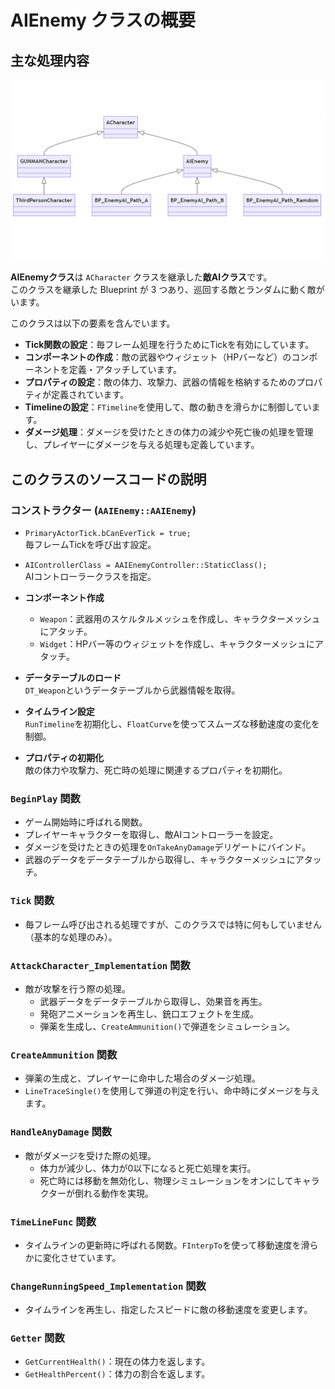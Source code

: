 # AIEnemy クラスの概要

## 主な処理内容

![GUNMANCharacter_ClassDiagram](Images/GUNMANCharacter_ClassDiagram.png)

**AIEnemyクラス**は `ACharacter` クラスを継承した**敵AIクラス**です。  
このクラスを継承した Blueprint が 3 つあり、巡回する敵とランダムに動く敵がいます。  

このクラスは以下の要素を含んでいます。

- **Tick関数の設定**：毎フレーム処理を行うためにTickを有効にしています。
- **コンポーネントの作成**：敵の武器やウィジェット（HPバーなど）のコンポーネントを定義・アタッチしています。
- **プロパティの設定**：敵の体力、攻撃力、武器の情報を格納するためのプロパティが定義されています。
- **Timelineの設定**：`FTimeline`を使用して、敵の動きを滑らかに制御しています。
- **ダメージ処理**：ダメージを受けたときの体力の減少や死亡後の処理を管理し、プレイヤーにダメージを与える処理も定義しています。

## このクラスのソースコードの説明

### コンストラクター (`AAIEnemy::AAIEnemy`)

- `PrimaryActorTick.bCanEverTick = true;`  
  毎フレームTickを呼び出す設定。

- `AIControllerClass = AAIEnemyController::StaticClass();`  
  AIコントローラークラスを指定。

- **コンポーネント作成**  
  - `Weapon`：武器用のスケルタルメッシュを作成し、キャラクターメッシュにアタッチ。
  - `Widget`：HPバー等のウィジェットを作成し、キャラクターメッシュにアタッチ。

- **データテーブルのロード**  
  `DT_Weapon`というデータテーブルから武器情報を取得。

- **タイムライン設定**  
  `RunTimeline`を初期化し、`FloatCurve`を使ってスムーズな移動速度の変化を制御。

- **プロパティの初期化**  
  敵の体力や攻撃力、死亡時の処理に関連するプロパティを初期化。

### `BeginPlay` 関数

- ゲーム開始時に呼ばれる関数。
- プレイヤーキャラクターを取得し、敵AIコントローラーを設定。
- ダメージを受けたときの処理を`OnTakeAnyDamage`デリゲートにバインド。
- 武器のデータをデータテーブルから取得し、キャラクターメッシュにアタッチ。

### `Tick` 関数

- 毎フレーム呼び出される処理ですが、このクラスでは特に何もしていません（基本的な処理のみ）。

### `AttackCharacter_Implementation` 関数

- 敵が攻撃を行う際の処理。
  - 武器データをデータテーブルから取得し、効果音を再生。
  - 発砲アニメーションを再生し、銃口エフェクトを生成。
  - 弾薬を生成し、`CreateAmmunition()`で弾道をシミュレーション。

### `CreateAmmunition` 関数

- 弾薬の生成と、プレイヤーに命中した場合のダメージ処理。
- `LineTraceSingle()`を使用して弾道の判定を行い、命中時にダメージを与えます。

### `HandleAnyDamage` 関数

- 敵がダメージを受けた際の処理。
  - 体力が減少し、体力が0以下になると死亡処理を実行。
  - 死亡時には移動を無効化し、物理シミュレーションをオンにしてキャラクターが倒れる動作を実現。

### `TimeLineFunc` 関数

- タイムラインの更新時に呼ばれる関数。`FInterpTo`を使って移動速度を滑らかに変化させています。

### `ChangeRunningSpeed_Implementation` 関数

- タイムラインを再生し、指定したスピードに敵の移動速度を変更します。

### `Getter` 関数

- `GetCurrentHealth()`：現在の体力を返します。
- `GetHealthPercent()`：体力の割合を返します。